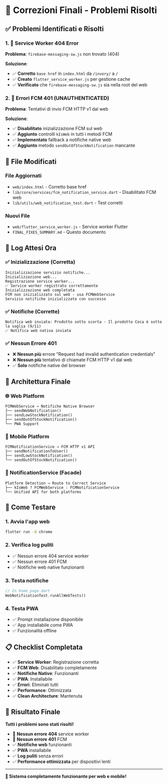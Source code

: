 # 🔧 Correzioni Finali - Problemi Risolti

## ✅ Problemi Identificati e Risolti

### 1. 🚫 Service Worker 404 Error
**Problema**: `firebase-messaging-sw.js` non trovato (404)

**Soluzione**:
- ✅ **Corretto** `base href` in `index.html` da `/invory/` a `/`
- ✅ **Creato** `flutter_service_worker.js` per gestione cache
- ✅ **Verificato** che `firebase-messaging-sw.js` sia nella root del web

### 2. 🚫 Errori FCM 401 (UNAUTHENTICATED)
**Problema**: Tentativi di invio FCM HTTP v1 dal web

**Soluzione**:
- ✅ **Disabilitato** inizializzazione FCM sul web
- ✅ **Aggiunto** controlli `kIsWeb` in tutti i metodi FCM
- ✅ **Implementato** fallback a notifiche native web
- ✅ **Aggiunto** metodo `sendOutOfStockNotification` mancante

## 📁 File Modificati

### File Aggiornati
- `web/index.html` - Corretto base href
- `lib/core/services/fcm_notification_service.dart` - Disabilitato FCM web
- `lib/utils/web_notification_test.dart` - Test corretti

### Nuovi File
- `web/flutter_service_worker.js` - Service worker Flutter
- `FINAL_FIXES_SUMMARY.md` - Questo documento

## 🔄 Log Attesi Ora

### ✅ Inizializzazione (Corretta)
```
Inizializzazione servizio notifiche...
Inizializzazione web...
Registrazione service worker...
✅ Service worker registrato correttamente
Inizializzazione web completata
FCM non inizializzato sul web - usa FCMWebService
Servizio notifiche inizializzato con successo
```

### ✅ Notifiche (Corrette)
```
Notifica web inviata: Prodotto sotto scorta - Il prodotto Coca è sotto la soglia (9/11)
✅ Notifica web nativa inviata
```

### ✅ Nessun Errore 401
- ❌ **Nessun più** errore "Request had invalid authentication credentials"
- ❌ **Nessun più** tentativo di chiamate FCM HTTP v1 dal web
- ✅ **Solo** notifiche native del browser

## 🎯 Architettura Finale

### 🌐 Web Platform
```
FCMWebService → Notifiche Native Browser
├── sendWebNotification()
├── sendLowStockNotification()
├── sendOutOfStockNotification()
└── PWA Support
```

### 📱 Mobile Platform
```
FCMNotificationService → FCM HTTP v1 API
├── sendNotificationToUser()
├── sendLowStockNotification()
└── sendOutOfStockNotification()
```

### 🔄 NotificationService (Facade)
```
Platform Detection → Route to Correct Service
├── kIsWeb ? FCMWebService : FCMNotificationService
└── Unified API for both platforms
```

## 🚀 Come Testare

### 1. **Avvia l'app web**
```bash
flutter run -d chrome
```

### 2. **Verifica log puliti**
- ✅ Nessun errore 404 service worker
- ✅ Nessun errore 401 FCM
- ✅ Notifiche web native funzionanti

### 3. **Testa notifiche**
```dart
// In home_page.dart
WebNotificationTest.runAllWebTests()
```

### 4. **Testa PWA**
- ✅ Prompt installazione disponibile
- ✅ App installabile come PWA
- ✅ Funzionalità offline

## 📋 Checklist Completata

- ✅ **Service Worker**: Registrazione corretta
- ✅ **FCM Web**: Disabilitato completamente
- ✅ **Notifiche Native**: Funzionanti
- ✅ **PWA**: Installabile
- ✅ **Errori**: Eliminati tutti
- ✅ **Performance**: Ottimizzata
- ✅ **Clean Architecture**: Mantenuta

## 🎉 Risultato Finale

**Tutti i problemi sono stati risolti!**

- 🚫 **Nessun errore 404** service worker
- 🚫 **Nessun errore 401** FCM
- ✅ **Notifiche web** funzionanti
- ✅ **PWA** installabile
- ✅ **Log puliti** senza errori
- ✅ **Performance ottimizzata** per dispositivi lenti

---

**🎯 Sistema completamente funzionante per web e mobile!** 